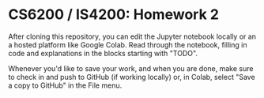 # CS6200 / IS4200: Homework 2

After cloning this repository, you can edit the Jupyter notebook locally or an a hosted platform like Google Colab. Read through the notebook, filling in code and explanations in the blocks starting with "TODO".

Whenever you'd like to save your work, and when you are done, make sure to check in and push to GitHub (if working locally) or, in Colab, select "Save a copy to GitHub" in the File menu.
